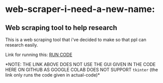 # web-scraper-i-need-a-new-name:
## Web scraping tool to help research

This is a web scraping tool that i've decided to make so that ppl can research easily. 

Link for running this: [RUN CODE](https://colab.research.google.com/drive/1OmcGWXWJ9IKSnjr7jIp3ktPVXzeUZO3H?usp=sharing)

\*NOTE: THE LINK ABOVE DOES NOT USE THE GUI GIVEN IN THE CODE HERE ON GITHUB AS GOOGLE COLAB DOES NOT SUPPORT `tkinter` (the link only runs the code given in actual-code)\*
